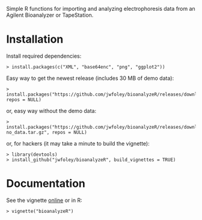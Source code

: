 Simple R functions for importing and analyzing electrophoresis data from an Agilent Bioanalyzer or TapeStation.

# Installation

Install required dependencies:

    > install.packages(c("XML", "base64enc", "png", "ggplot2"))

Easy way to get the newest release (includes 30 MB of demo data):

    > install.packages("https://github.com/jwfoley/bioanalyzeR/releases/download/v0.4.3/bioanalyzeR_0.4.3.tar.gz", repos = NULL)

or, easy way without the demo data:

    > install.packages("https://github.com/jwfoley/bioanalyzeR/releases/download/v0.4.3/bioanalyzeR_0.4.3-no_data.tar.gz", repos = NULL)

or, for hackers (it may take a minute to build the vignette):

    > library(devtools)
    > install_github("jwfoley/bioanalyzeR", build_vignettes = TRUE)

# Documentation

See the vignette [online](https://stanford.edu/~jwfoley/bioanalyzeR.html) or in R:

    > vignette("bioanalyzeR")

